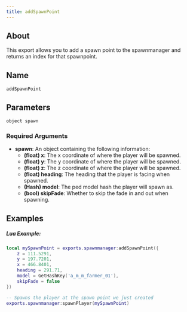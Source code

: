 ```yaml
---
title: addSpawnPoint
---
```


## About
This export allows you to add a spawn point to the spawnmanager and returns an index for that spawnpoint.

## Name
```
addSpawnPoint
```

## Parameters

```
object spawn
```

### Required Arguments

- **spawn**: An object containing the following information:
    - **(float) x**: The x coordinate of where the player will be spawned.
    - **(float) y**: The y coordinate of where the player will be spawned.
    - **(float) z**: The z coordinate of where the player will be spawned.
    - **(float) heading**: The heading that the player is facing when spawned.
    - **(Hash) model**: The ped model hash the player will spawn as.
    - **(bool) skipFade**: Whether to skip the fade in and out when spawning.

Examples
--------

##### Lua Example:
```lua
local mySpawnPoint = exports.spawnmanager:addSpawnPoint({
    z = 111.5291,
    y = 197.7201,
    x = 466.8401,
    heading = 291.71,
    model = GetHashKey('a_m_m_farmer_01'),
    skipFade = false
})

-- Spawns the player at the spawn point we just created
exports.spawnmanager:spawnPlayer(mySpawnPoint)
```
